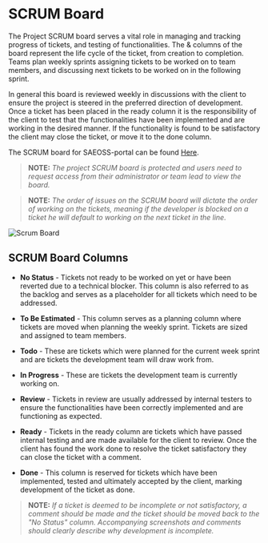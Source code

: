 # SCRUM Board

The Project SCRUM board serves a vital role in managing and tracking progress of tickets, and testing of functionalities. The & columns of the board represent the life cycle of the ticket, from creation to completion.  Teams plan weekly sprints assigning tickets to be worked on to team members, and discussing next tickets to be worked on in the following sprint.

In general this board is reviewed weekly in discussions with the client to ensure the project is steered in the preferred direction of development. Once a ticket has been placed in the ready column it is the responsibility of the client to test that the functionalities have been implemented and are working in the desired manner. If the functionality is found to be satisfactory the client may close the ticket, or move it to the done column.  

The SCRUM board for SAEOSS-portal can be found [Here](https://github.com/orgs/kartoza/projects/37/views/2).

> **NOTE:** *The project SCRUM board is protected and users need to request access from their administrator or team lead to view the board.*

> **NOTE:** *The order of issues on the SCRUM board will dictate the order of working on the tickets, meaning if the developer is blocked on a ticket he will default to working on the next ticket in the line.*

![Scrum Board]()

## SCRUM Board Columns

- **No Status** - Tickets not ready to be worked on yet or have been reverted due to a technical blocker. This column is also referred to as the backlog and serves as a placeholder for all tickets which need to be addressed.

- **To Be Estimated** - This column serves as a planning column where tickets are moved when planning the weekly sprint. Tickets are sized and assigned to team members.

- **Todo** - These are tickets which were planned for the current week sprint and are tickets the development team will draw work from.

- **In Progress** - These are tickets the development team is currently working on.

- **Review** - Tickets in review are usually addressed by internal testers to ensure the functionalities have been correctly implemented and are functioning as expected.

- **Ready** - Tickets in the ready column are tickets which have passed internal testing and are made available for the client to review. Once the client has found the work done to resolve the ticket satisfactory they can close the ticket with a comment.

- **Done** - This column is reserved for tickets which have been implemented, tested and ultimately accepted by the client, marking development of the ticket as done.

> **NOTE:** *If a ticket is deemed to be incomplete or not satisfactory, a comment should be made and the ticket should be moved back to the "No Status" column. Accompanying screenshots and comments should clearly describe why development is incomplete.*
